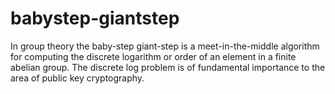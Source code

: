 # babystep-giantstep
In group theory the baby-step giant-step is a meet-in-the-middle algorithm for computing the discrete logarithm or order of an element in a finite abelian group. 
The discrete log problem is of fundamental importance to the area of public key cryptography.
